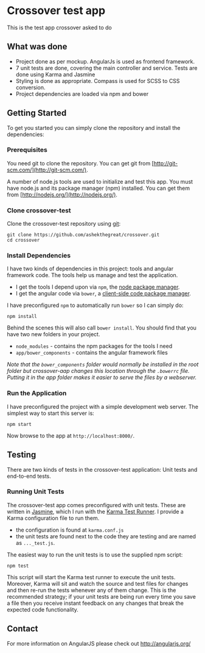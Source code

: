 # Crossover test app

This is the test app crossover asked to do


## What was done

* Project done as per mockup. AngularJs is used as frontend framework.
* 7 unit tests are done, covering the main controller and service. Tests are done using Karma and Jasmine
* Styling is done as appropriate. Compass is used for SCSS to CSS conversion.
* Project dependencies are loaded via npm and bower

## Getting Started

To get you started you can simply clone the repository and install the dependencies:

### Prerequisites

You need git to clone the repository. You can get git from
[http://git-scm.com/](http://git-scm.com/).

A number of node.js tools are used to initialize and test this app. You must have node.js and
its package manager (npm) installed.  You can get them from [http://nodejs.org/](http://nodejs.org/).

### Clone crossover-test

Clone the crossover-test repository using [git][git]:

```
git clone https://github.com/ashekthegreat/crossover.git
cd crossover
```

### Install Dependencies

I have two kinds of dependencies in this project: tools and angular framework code.  The tools help
us manage and test the application.

* I get the tools I depend upon via `npm`, the [node package manager][npm].
* I get the angular code via `bower`, a [client-side code package manager][bower].

I have preconfigured `npm` to automatically run `bower` so I can simply do:

```
npm install
```

Behind the scenes this will also call `bower install`.  You should find that you have two new
folders in your project.

* `node_modules` - contains the npm packages for the tools I need
* `app/bower_components` - contains the angular framework files

*Note that the `bower_components` folder would normally be installed in the root folder but
crossover-aap changes this location through the `.bowerrc` file.  Putting it in the app folder makes
it easier to serve the files by a webserver.*

### Run the Application

I have preconfigured the project with a simple development web server.  The simplest way to start
this server is:

```
npm start
```

Now browse to the app at `http://localhost:8000/`.


## Testing

There are two kinds of tests in the crossover-test application: Unit tests and end-to-end tests.

### Running Unit Tests

The crossover-test app comes preconfigured with unit tests. These are written in
[Jasmine][jasmine], which I run with the [Karma Test Runner][karma]. I provide a Karma
configuration file to run them.

* the configuration is found at `karma.conf.js`
* the unit tests are found next to the code they are testing and are named as `..._test.js`.

The easiest way to run the unit tests is to use the supplied npm script:

```
npm test
```

This script will start the Karma test runner to execute the unit tests. Moreover, Karma will sit and
watch the source and test files for changes and then re-run the tests whenever any of them change.
This is the recommended strategy; if your unit tests are being run every time you save a file then
you receive instant feedback on any changes that break the expected code functionality.


## Contact

For more information on AngularJS please check out http://angularjs.org/

[git]: http://git-scm.com/
[bower]: http://bower.io
[npm]: https://www.npmjs.org/
[node]: http://nodejs.org
[protractor]: https://github.com/angular/protractor
[jasmine]: http://jasmine.github.io
[karma]: http://karma-runner.github.io
[travis]: https://travis-ci.org/
[http-server]: https://github.com/nodeapps/http-server
